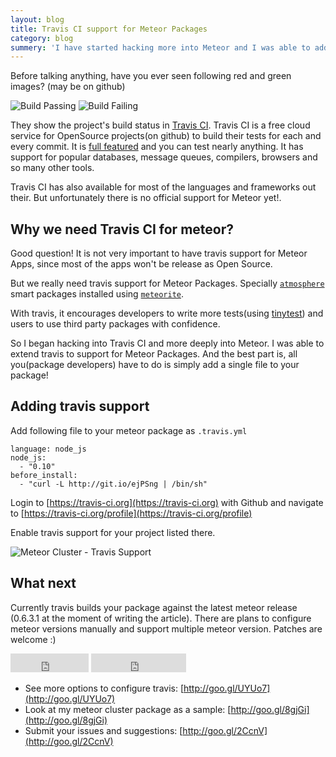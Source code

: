 ```yaml
---
layout: blog
title: Travis CI support for Meteor Packages
category: blog
summery: 'I have started hacking more into Meteor and I was able to add Travis CI support for Meteor Packages. Checkout how you can add Travis CI support for your meteor package.'
---
```


Before talking anything, have you ever seen following red and green images? (may be on github)

![Build Passing](http://i.imgur.com/sFaJmub.png)
![Build Failing](http://i.imgur.com/Xgw4oal.png)

They show the project's build status in [Travis CI](https://travis-ci.org/). Travis CI is a free cloud service for OpenSource projects(on github) to build their tests for each and every commit. It is [full featured](http://about.travis-ci.org/docs/user/ci-environment/) and you can test nearly anything. It has support for popular databases, message queues, compilers, browsers and so many other tools.

Travis CI has also available for most of the languages and frameworks out their. But unfortunately there is no official support for Meteor yet!.

## Why we need Travis CI for meteor?

Good question! It is not very important to have travis support for Meteor Apps, since most of the apps won't be release as Open Source. 

But we really need travis support for Meteor Packages. Specially [`atmosphere`](https://atmosphere.meteor.com/) smart packages installed using [`meteorite`](https://github.com/oortcloud/meteorite). 

With travis, it encourages developers to write more tests(using [tinytest](http://goo.gl/W203h)) and users to use third party packages with confidence. 

So I began hacking into Travis CI and more deeply into Meteor. I was able to extend travis to support for Meteor Packages. And the best part is, all you(package developers) have to do is simply add a single file to your package!

## Adding travis support

Add following file to your meteor package as `.travis.yml`

    language: node_js
    node_js:
      - "0.10"
    before_install:
      - "curl -L http://git.io/ejPSng | /bin/sh"

Login to [https://travis-ci.org](https://travis-ci.org) with Github and navigate to [https://travis-ci.org/profile](https://travis-ci.org/profile)

Enable travis support for your project listed there.

![Meteor Cluster - Travis Support](http://i.imgur.com/JY9o3xm.png)

## What next

Currently travis builds your package against the latest meteor release (0.6.3.1 at the moment of writing the article). There are plans to configure meteor versions manually and support multiple meteor version. Patches are welcome :)

<iframe src="http://ghbtns.com/github-btn.html?user=arunoda%26repo=travis-ci-meteor-packages%26type=watch%26count=true%26size=large" allowtransparency="true" frameborder="0" scrolling="0" width="125px" height="30px">
</iframe>
<iframe src="http://ghbtns.com/github-btn.html?user=arunoda%26repo=travis-ci-meteor-packages%26type=fork%26count=true%26size=large" allowtransparency="true" frameborder="0" scrolling="0" width="152px" height="30px">
</iframe>

* See more options to configure travis: [http://goo.gl/UYUo7](http://goo.gl/UYUo7)
* Look at my meteor cluster package as a sample: [http://goo.gl/8gjGi](http://goo.gl/8gjGi)
* Submit your issues and suggestions: [http://goo.gl/2CcnV](http://goo.gl/2CcnV)







